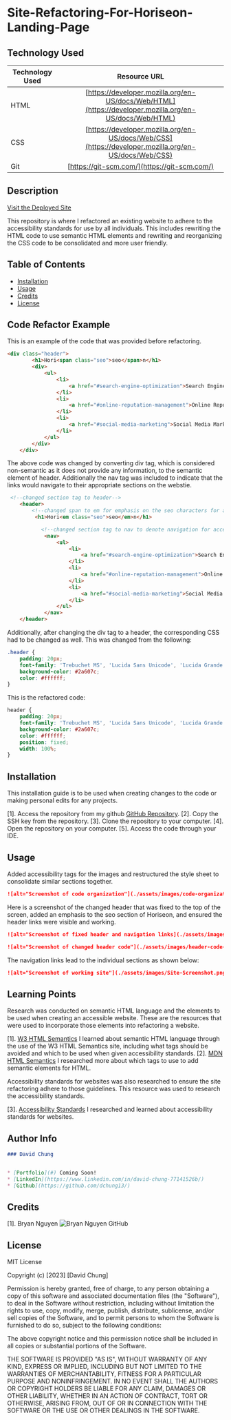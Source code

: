 # Site-Refactoring-For-Horiseon-Landing-Page

## Technology Used 

| Technology Used         | Resource URL           | 
| ------------- |:-------------:| 
| HTML    | [https://developer.mozilla.org/en-US/docs/Web/HTML](https://developer.mozilla.org/en-US/docs/Web/HTML) | 
| CSS     | [https://developer.mozilla.org/en-US/docs/Web/CSS](https://developer.mozilla.org/en-US/docs/Web/CSS)      |   
| Git | [https://git-scm.com/](https://git-scm.com/)     |  

## Description 

[Visit the Deployed Site](https://dchung12.github.io/Site-Refactoring)

This repository is where I refactored an existing website to adhere to the accessibility standards for use by all individuals. This includes rewriting the HTML code to use semantic HTML elements and rewriting and reorganizing the CSS code to be consolidated and more user friendly.  


## Table of Contents

* [Installation](#installation)
* [Usage](#usage)
* [Credits](#credits)
* [License](#license)

## Code Refactor Example

This is an example of the code that was provided before refactoring.
```html
<div class="header">
        <h1>Hori<span class="seo">seo</span>n</h1>
        <div>
            <ul>
                <li>
                    <a href="#search-engine-optimization">Search Engine Optimization</a>
                </li>
                <li>
                    <a href="#online-reputation-management">Online Reputation Management</a>
                </li>
                <li>
                    <a href="#social-media-marketing">Social Media Marketing</a>
                </li>
            </ul>
        </div>
    </div>
```
The above code was changed by converting div tag, which is considered non-semantic as it does not provide any information, to the semantic element of header. Additionally the nav tag was included to indicate that the links would navigate to their appropriate sections on the webstie.
```html
 <!--changed section tag to header-->
    <header>
        <!--changed span to em for emphasis on the seo characters for accessibility reasons-->
         <h1>Hori<em class="seo">seo</em>n</h1>

           <!--changed section tag to nav to denote navigation for accessibility-->
            <nav>
                <ul>
                    <li>
                        <a href="#search-engine-optimization">Search Engine Optimization</a>
                    </li>
                    <li>
                        <a href="#online-reputation-management">Online Reputation Management</a>
                    </li>
                    <li>
                        <a href="#social-media-marketing">Social Media Marketing</a>
                    </li>
                </ul>
            </nav>
    </header>
```
Additionally, after changing the div tag to a header, the corresponding CSS had to be changed as well. This was changed from the following:

```css
.header {
    padding: 20px;
    font-family: 'Trebuchet MS', 'Lucida Sans Unicode', 'Lucida Grande', 'Lucida Sans', Arial, sans-serif;
    background-color: #2a607c;
    color: #ffffff;
}
```
This is the refactored code:

```css
header {
    padding: 20px;
    font-family: 'Trebuchet MS', 'Lucida Sans Unicode', 'Lucida Grande', 'Lucida Sans', Arial, sans-serif;
    background-color: #2a607c;
    color: #ffffff;
    position: fixed;
    width: 100%;
}
```

## Installation
This installation guide is to be used when creating changes to the code or making personal edits for any projects.

[1]. Access the repository from my github [GitHub Repository](https://github.com/dchung13/Site-Refractoring).
[2]. Copy the SSH key from the repository.
[3]. Clone the repository to your computer.
[4]. Open the repository on your computer.
[5]. Access the code through your IDE.

## Usage 

Added accessibility tags for the images and restructured the style sheet to consolidate similar sections together.

```md
![alt="Screenshot of code organization"](./assets/images/code-organization-snippet.png)
```

Here is a screenshot of the changed header that was fixed to the top of the screen, added an emphasis to the seo section of Horiseon, and ensured the header links were visible and working.
```md
![alt="Screenshot of fixed header and navigation links](./assets/images/site-header-screenshot.png)
```

```md
![alt="Screenshot of changed header code"](./assets/images/header-code-screenshot.png)
```
The navigation links lead to the individual sections as shown below:
```md
![alt="Screenshot of working site"](./assets/images/Site-Screenshot.png)
```

## Learning Points

Research was conducted on semantic HTML language and the elements to be used when creating an accessible website. These are the resources that were used to incorporate those elements into refactoring a website.

[1]. [W3 HTML Semantics](https://www.w3schools.com/html/html5_semantic_elements.asp) I learned about semantic HTML language through the use of the W3 HTML Semantics site, including what tags should be avoided and which to be used when given accessibility standards.
[2]. [MDN HTML Semantics](https://developer.mozilla.org/en-US/docs/Glossary/Semantics) I researched more about which tags to use to add semantic elements for HTML.

Accessibility standards for websites was also researched to ensure the site refactoring adhere to those guidelines. This resource was used to research the accessibility standards.

[3]. [Accessibility Standards](https://www.ada.gov/resources/web-guidance/) I researched and learned about accessibility standards for websites.

## Author Info

```md
### David Chung


* [Portfolio](#) Coming Soon!
* [LinkedIn](https://www.linkedin.com/in/david-chung-77141526b/)
* [Github](https://github.com/dchung13/)
```

## Credits

[1]. Bryan Nguyen ![Bryan Nguyen GitHub](https://github.com/bryannguyen9)

## License

MIT License

Copyright (c) [2023] [David Chung]

Permission is hereby granted, free of charge, to any person obtaining a copy
of this software and associated documentation files (the "Software"), to deal
in the Software without restriction, including without limitation the rights
to use, copy, modify, merge, publish, distribute, sublicense, and/or sell
copies of the Software, and to permit persons to whom the Software is
furnished to do so, subject to the following conditions:

The above copyright notice and this permission notice shall be included in all
copies or substantial portions of the Software.

THE SOFTWARE IS PROVIDED "AS IS", WITHOUT WARRANTY OF ANY KIND, EXPRESS OR
IMPLIED, INCLUDING BUT NOT LIMITED TO THE WARRANTIES OF MERCHANTABILITY,
FITNESS FOR A PARTICULAR PURPOSE AND NONINFRINGEMENT. IN NO EVENT SHALL THE
AUTHORS OR COPYRIGHT HOLDERS BE LIABLE FOR ANY CLAIM, DAMAGES OR OTHER
LIABILITY, WHETHER IN AN ACTION OF CONTRACT, TORT OR OTHERWISE, ARISING FROM,
OUT OF OR IN CONNECTION WITH THE SOFTWARE OR THE USE OR OTHER DEALINGS IN THE
SOFTWARE.
